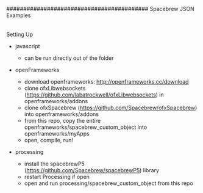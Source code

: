 ##########################################
Spacebrew JSON Examples

######
Setting Up
* javascript
	* can be run directly out of the folder
	
* openFrameworks
	* download openframeworks: http://openframeworks.cc/download
	* clone ofxLibwebsockets (https://github.com/labatrockwell/ofxLibwebsockets) in openframeworks/addons
	* clone ofxSpacebrew (https://github.com/Spacebrew/ofxSpacebrew) into openframeworks/addons
	* from this repo, copy the entire openframeworks/spacebrew_custom_object into openframeworks/myApps
	* open, compile, run!
	
* processing
	* install the spacebrewP5 (https://github.com/Spacebrew/spacebrewP5) library
	* restart Processing if open
	* open and run processing/spacebrew_custom_object from this repo
	

 